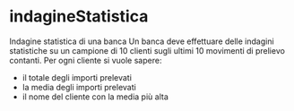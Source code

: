 # indagineStatistica
Indagine statistica di una banca
Un banca deve effettuare delle indagini statistiche su un campione di 10 clienti sugli ultimi 10 movimenti di prelievo contanti. Per ogni cliente si vuole sapere:
- il totale degli importi prelevati
- la media degli importi prelevati
- il nome del cliente con la media più alta
